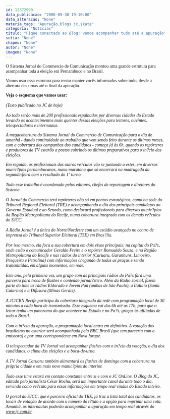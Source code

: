 ```yaml
---
id: 12372990
data_publicacao: "2006-09-30 19:10:00"
data_alteracao: "None"
materia_tags: "Apuração,blogs jc,skate"
categoria: "Notícias"
titulo: "Fique conectado ao Blog: vamos acompanhar tudo até a apuração"
sutia: "None"
chapeu: "None"
autor: "None"
imagem: "None"
---
```

<p><P><FONT face=Verdana>O Sistema Jornal do Commercio de Comunicação montou uma grande estrutura para acompanhar toda a eleição em Pernambuco e no Brasil.</FONT></P></p>
<p><P><FONT face=Verdana>Vamos usar essa estrutura para tentar manter vocês informados sobre tudo, desde a abertura das urnas até o final da apuração.</FONT></P></p>
<p><P><FONT face=Verdana><STRONG>Veja o esquema que vamos usar:<BR><BR></STRONG></FONT><FONT face=Verdana><EM>(Texto publicado no JC de hoje)<BR><BR>Ao todo serão mais de 200 profissionais espalhados por diversas cidades do Estado levando os acontecimentos mais quentes dessas eleições para leitores, ouvintes, telespectadores e internautas. </EM></FONT></P></p>
<p><P><FONT face=Verdana><EM>A megacobertura do Sistema Jornal do Commercio de Comunicação para o dia de amanhã - dando continuidade ao trabalho que vem sendo feito durante os últimos meses, com a cobertura das campanhas dos candidatos - começa já às 6h, quando os repórteres e produtores da TV estarão a postos cobrindo os últimos preparativos para o in?cio das eleições. </EM></FONT></P></p>
<p><P><FONT face=Verdana><EM>Em seguida, os profissionais dos outros ve?culos vão se juntando a estes, em diversos munic?pios pernambucanos, numa maratona que só encerrará na madrugada da segunda-feira com o resultado do 1º turno. <BR><BR>Todo esse trabalho é coordenado pelos editores, chefes de reportagem e diretores do Sistema. <BR><BR>O Jornal do Commercio terá repórteres não só em pontos estratégicos, como na sede do Tribunal Regional Eleitoral (TRE) e acompanhando o dia dos principais candidatos ao Governo Estadual e ao Senado, como deslocará profissionais para diversos munic?pios da Região Metropolitana do Recife, numa cobertura integrada com os demais ve?culos do SJCC. <BR><BR>A Rádio Jornal é a única do Norte/Nordeste com um estúdio avançado no centro de imprensa do Tribunal Superior Eleitoral (TSE) em Bras?lia. <BR><BR>Por isso mesmo, ela foca a sua cobertura em dois eixos principais: na capital do Pa?s, onde estão o comunicador Geraldo Freire e o repórter Romualdo Souza, e na Região Metropolitana do Recife e nas rádios do interior (Caruaru, Garanhuns, Limoeiro, Pesqueira e Petrolina) com informações chegando de todas as praças e sendo transmitidas, em alguns momentos, em rede. <BR><BR>Este ano, pela primeira vez, um grupo com as principais rádios do Pa?s fará uma parceria para troca de flashes e conteúdo jornal?stico. Além da Rádio Jornal, fazem parte do time as rádios Eldorado e Jovem Pan (ambas de São Paulo), a Itatiaia (Santa Catarina) e a Difusora (Minas Gerais). <BR><BR>A JC/CBN Recife participa da cobertura integrada da rede com programação local de 30 minutos a cada hora de transmissão. Esse esquema vai das 6h até as 17h, para que o leitor tenha um panorama do que acontece no Estado e no Pa?s, graças às afiliadas de todo o Brasil. <BR><BR>Com o in?cio da apuração, a programação local entra em definitivo. A votação dos brasileiros no exterior será acompanhada pela BBC Brasil (que tem parceria com a emissora) e por uma correspondente em Nova Iorque.&nbsp;<BR><BR>O telespectador da TV Jornal vai acompanhar flashes com o in?cio da votação, o dia dos candidatos, o clima das eleições e a boca-de-urna. <BR><BR>A TV Jornal Caruaru também alimentará os flashes de domingo com a cobertura na própria cidade e em mais nove munic?pios do interior. <BR><BR>Todo esse time estará em contato constante entre si e com o JC OnLine. O Blog do JC, editado pelo jornalista César Rocha, será um importante canal durante todo o dia, servindo como ve?culo para essas informações em tempo real vindas do Estado inteiro. <BR><BR>O portal do SJCC, que é parceiro oficial do TRE, já traz a lista total dos candidatos, os locais de votação de acordo com o número do t?tulo e a opção para imprimir uma cola. Amanhã, os internautas poderão acompanhar a apuração em tempo real através do </EM></FONT><A href=\"https://www.jc.com.br/\"><FONT face=Verdana><EM>www.jc.com.br</EM></FONT></A><FONT face=Verdana><EM>.</EM></FONT></P> </p>
